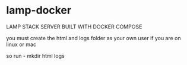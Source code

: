 # lamp-docker
LAMP STACK SERVER BUILT WITH DOCKER COMPOSE

you must create the html and logs folder as your own user if you are on linux or mac

so run - mkdir html logs
